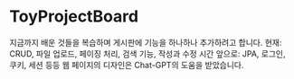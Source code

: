 # ToyProjectBoard
지금까지 배운 것들을 복습하며 게시판에 기능을 하나하나 추가하려고 합니다.
현재: CRUD, 파일 업로드, 페이징 처리, 검색 기능, 작성과 수정 시간
앞으로: JPA, 로그인, 쿠키, 세션 등등
웹 페이지의 디자인은  Chat-GPT의 도움을 받았습니다.
